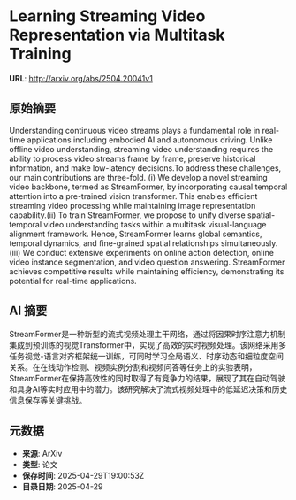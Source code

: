 # Learning Streaming Video Representation via Multitask Training

**URL**: http://arxiv.org/abs/2504.20041v1

## 原始摘要

Understanding continuous video streams plays a fundamental role in real-time
applications including embodied AI and autonomous driving. Unlike offline video
understanding, streaming video understanding requires the ability to process
video streams frame by frame, preserve historical information, and make
low-latency decisions.To address these challenges, our main contributions are
three-fold. (i) We develop a novel streaming video backbone, termed as
StreamFormer, by incorporating causal temporal attention into a pre-trained
vision transformer. This enables efficient streaming video processing while
maintaining image representation capability.(ii) To train StreamFormer, we
propose to unify diverse spatial-temporal video understanding tasks within a
multitask visual-language alignment framework. Hence, StreamFormer learns
global semantics, temporal dynamics, and fine-grained spatial relationships
simultaneously. (iii) We conduct extensive experiments on online action
detection, online video instance segmentation, and video question answering.
StreamFormer achieves competitive results while maintaining efficiency,
demonstrating its potential for real-time applications.


## AI 摘要

StreamFormer是一种新型的流式视频处理主干网络，通过将因果时序注意力机制集成到预训练的视觉Transformer中，实现了高效的实时视频处理。该网络采用多任务视觉-语言对齐框架统一训练，可同时学习全局语义、时序动态和细粒度空间关系。在在线动作检测、视频实例分割和视频问答等任务上的实验表明，StreamFormer在保持高效性的同时取得了有竞争力的结果，展现了其在自动驾驶和具身AI等实时应用中的潜力。该研究解决了流式视频处理中的低延迟决策和历史信息保存等关键挑战。

## 元数据

- **来源**: ArXiv
- **类型**: 论文
- **保存时间**: 2025-04-29T19:00:53Z
- **目录日期**: 2025-04-29
